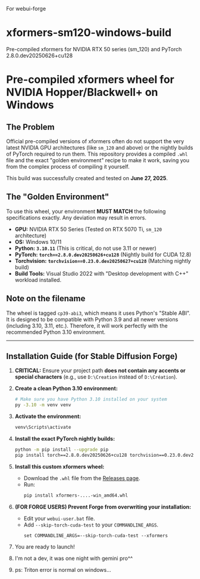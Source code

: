 For webui-forge
# xformers-sm120-windows-build
Pre-compiled xformers for NVIDIA RTX 50 series (sm_120) and PyTorch 2.8.0.dev20250626+cu128

# Pre-compiled xformers wheel for NVIDIA Hopper/Blackwell+ on Windows

## The Problem

Official pre-compiled versions of xformers often do not support the very latest NVIDIA GPU architectures (like `sm_120` and above) or the nightly builds of PyTorch required to run them. This repository provides a compiled `.whl` file and the exact "golden environment" recipe to make it work, saving you from the complex process of compiling it yourself.

This build was successfully created and tested on **June 27, 2025**.

## The "Golden Environment"

To use this wheel, your environment **MUST MATCH** the following specifications exactly. Any deviation may result in errors.

*   **GPU:** NVIDIA RTX 50 Series (Tested on RTX 5070 Ti, `sm_120` architecture)
*   **OS:** Windows 10/11
*   **Python:** **`3.10.11`** (This is critical, do not use 3.11 or newer)
*   **PyTorch:** **`torch==2.8.0.dev20250626+cu128`** (Nightly build for CUDA 12.8)
*   **Torchvision:** **`torchvision==0.23.0.dev20250627+cu128`** (Matching nightly build)
*   **Build Tools:** Visual Studio 2022 with "Desktop development with C++" workload installed.

## Note on the filename
The wheel is tagged `cp39-abi3`, which means it uses Python's "Stable ABI". It is designed to be compatible with Python 3.9 and all newer versions (including 3.10, 3.11, etc.). Therefore, it will work perfectly with the recommended Python 3.10 environment.

---

## Installation Guide (for Stable Diffusion Forge)

1.  **CRITICAL:** Ensure your project path **does not contain any accents or special characters** (e.g., use `D:\Creation` instead of `D:\Création`).

2.  **Create a clean Python 3.10 environment:**
    ```bash
    # Make sure you have Python 3.10 installed on your system
    py -3.10 -m venv venv
    ```

3.  **Activate the environment:**
    ```bash
    venv\Scripts\activate
    ```

4.  **Install the exact PyTorch nightly builds:**
    ```bash
    python -m pip install --upgrade pip
    pip install torch==2.8.0.dev20250626+cu128 torchvision==0.23.0.dev20250627+cu128 --index-url https://download.pytorch.org/whl/nightly/cu128
    ```

5.  **Install this custom xformers wheel:**
    *   Download the `.whl` file from the [Releases page](https://github.com/TheAsh111/xformers-sm120-windows-build/releases).
    *   Run:
        ```bash
        pip install xformers-....-win_amd64.whl
        ```

6.  **(FOR FORGE USERS) Prevent Forge from overwriting your installation:**
    *   Edit your `webui-user.bat` file.
    *   Add `--skip-torch-cuda-test` to your `COMMANDLINE_ARGS`.
        ```batch
        set COMMANDLINE_ARGS=--skip-torch-cuda-test --xformers
        ```

7.  You are ready to launch!

8.  I'm not a dev, it was one night with gemini pro^^
9.  ps: Triton error is normal on windows...

